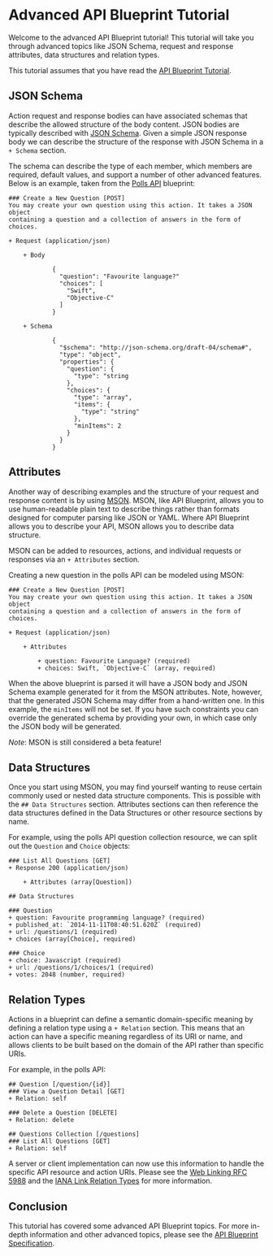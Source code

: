 # Advanced API Blueprint Tutorial

Welcome to the advanced API Blueprint tutorial! This tutorial will take you through advanced topics like JSON Schema, request and response attributes, data structures and relation types.

This tutorial assumes that you have read the [API Blueprint Tutorial](https://github.com/apiaryio/api-blueprint/blob/master/Tutorial.md).

## JSON Schema

Action request and response bodies can have associated schemas that describe the allowed structure of the body content. JSON bodies are typically described with [JSON Schema](http://json-schema.org/). Given a simple JSON response body we can describe the structure of the response with JSON Schema in a `+ Schema` section.

The schema can describe the type of each member, which members are required, default values, and support a number of other advanced features. Below is an example, taken from the [Polls API](https://raw.github.com/apiaryio/api-blueprint/master/examples/Polls%20API.md) blueprint:

```apib
### Create a New Question [POST]
You may create your own question using this action. It takes a JSON object
containing a question and a collection of answers in the form of choices.

+ Request (application/json)

    + Body

            {
              "question": "Favourite language?"
              "choices": [
                "Swift",
                "Objective-C"
              ]
            }

    + Schema

            {
              "$schema": "http://json-schema.org/draft-04/schema#",
              "type": "object",
              "properties": {
                "question": {
                  "type": "string
                },
                "choices": {
                  "type": "array",
                  "items": {
                    "type": "string"
                  },
                  "minItems": 2
                }
              }
            }
```

## Attributes

Another way of describing examples and the structure of your request and response content is by using [MSON](https://github.com/apiaryio/mson#readme). MSON, like API Blueprint, allows you to use human-readable plain text to describe things rather than formats designed for computer parsing like JSON or YAML. Where API Blueprint allows you to describe your API, MSON allows you to describe data structure.

MSON can be added to resources, actions, and individual requests or responses via an `+ Attributes` section.

Creating a new question in the polls API can be modeled using MSON:

```apib
### Create a New Question [POST]
You may create your own question using this action. It takes a JSON object
containing a question and a collection of answers in the form of choices.

+ Request (application/json)

    + Attributes

        + question: Favourite Language? (required)
        + choices: Swift, `Objective-C` (array, required)

```

When the above blueprint is parsed it will have a JSON body and JSON Schema example generated for it from the MSON attributes. Note, however, that the generated JSON Schema may differ from a hand-written one. In this example, the `minItems` will not be set. If you have such constraints you can override the generated schema by providing your own, in which case only the JSON body will be generated.

*Note*: MSON is still considered a beta feature!

## Data Structures

Once you start using MSON, you may find yourself wanting to reuse certain commonly used or nested data structure components. This is possible with the `## Data Structures` section. Attributes sections can then reference the data structures defined in the Data Structures or other resource sections by name.

For example, using the polls API question collection resource, we can split out the `Question` and `Choice` objects:

```apib
### List All Questions [GET]
+ Response 200 (application/json)

    + Attributes (array[Question])

## Data Structures

### Question
+ question: Favourite programming language? (required)
+ published_at: `2014-11-11T08:40:51.620Z` (required)
+ url: /questions/1 (required)
+ choices (array[Choice], required)

### Choice
+ choice: Javascript (required)
+ url: /questions/1/choices/1 (required)
+ votes: 2048 (number, required)

```

## Relation Types

Actions in a blueprint can define a semantic domain-specific meaning by defining a relation type using a `+ Relation` section. This means that an action can have a specific meaning regardless of its URI or name, and allows clients to be built based on the domain of the API rather than specific URIs.

For example, in the polls API:

```apib
## Question [/question/{id}]
### View a Question Detail [GET]
+ Relation: self

### Delete a Question [DELETE]
+ Relation: delete

## Questions Collection [/questions]
### List All Questions [GET]
+ Relation: self
```

A server or client implementation can now use this information to handle the specific API resource and action URIs. Please see the [Web Linking RFC 5988](https://tools.ietf.org/html/rfc5988) and the [IANA Link Relation Types](http://www.iana.org/assignments/link-relations/link-relations.xhtml) for more information.

## Conclusion

This tutorial has covered some advanced API Blueprint topics. For more in-depth information and other advanced topics, please see the [API Blueprint Specification](https://github.com/apiaryio/api-blueprint/blob/master/API%20Blueprint%20Specification.md).
